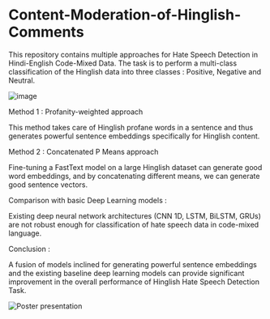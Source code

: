 # Content-Moderation-of-Hinglish-Comments

This repository contains multiple approaches for Hate Speech Detection in Hindi-English Code-Mixed Data. The task is to perform a multi-class classification of the Hinglish data into three classes : Positive, Negative and Neutral.

![image](https://user-images.githubusercontent.com/66362309/131041136-a84270e9-3de3-432e-93cf-3108e9c17661.png)

Method 1 : Profanity-weighted approach

This method takes care of Hinglish profane words in a sentence and thus generates powerful sentence embeddings specifically for Hinglish content.

Method 2 : Concatenated P Means approach

Fine-tuning a FastText model on a large Hinglish dataset can generate good word embeddings, and by concatenating different means, we can generate good sentence vectors.

Comparison with basic Deep Learning models :

Existing deep neural network architectures (CNN 1D, LSTM, BiLSTM, GRUs) are not robust enough for classification of hate speech data in code-mixed language.

Conclusion :

A fusion of models inclined for generating powerful sentence embeddings and the existing baseline deep learning models can provide significant improvement in the overall performance of Hinglish Hate Speech Detection Task.

![Poster presentation](https://user-images.githubusercontent.com/66362309/131038711-c30a57c5-e4f8-4c25-8ec6-1bd2476a5d9a.png)
